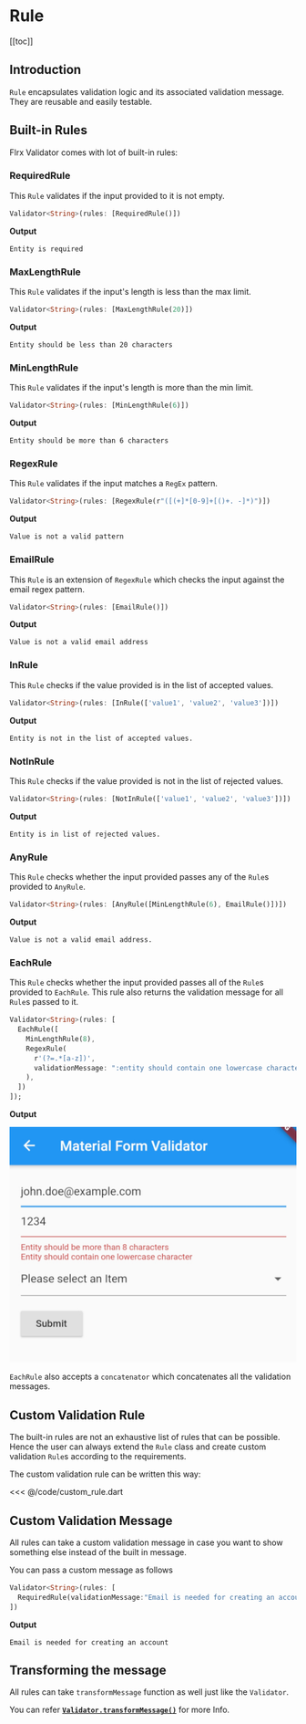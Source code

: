 # Rule

[[toc]]

## Introduction

`Rule` encapsulates validation logic and its associated validation message. They are reusable and easily testable.

## Built-in Rules

Flrx Validator comes with lot of built-in rules:

### RequiredRule

This `Rule` validates if the input provided to it is not empty.

```dart
Validator<String>(rules: [RequiredRule()])
```

**Output**

```
Entity is required
```

### MaxLengthRule

This `Rule` validates if the input's length is less than the max limit.

```dart
Validator<String>(rules: [MaxLengthRule(20)])
```

**Output**

```
Entity should be less than 20 characters
```

### MinLengthRule

This `Rule` validates if the input's length is more than the min limit.

```dart
Validator<String>(rules: [MinLengthRule(6)])
```

**Output**

```
Entity should be more than 6 characters
```

### RegexRule

This `Rule` validates if the input matches a `RegEx` pattern.

```dart
Validator<String>(rules: [RegexRule(r"([(+]*[0-9]+[()+. -]*)")])
```

**Output**

```
Value is not a valid pattern
```

### EmailRule

This `Rule` is an extension of `RegexRule` which checks the input against the email regex pattern.

```dart
Validator<String>(rules: [EmailRule()])
```

**Output**

```
Value is not a valid email address
```

### InRule

This `Rule` checks if the value provided is in the list of accepted values.

```dart
Validator<String>(rules: [InRule(['value1', 'value2', 'value3'])])
```

**Output**

```
Entity is not in the list of accepted values.
```

### NotInRule

This `Rule` checks if the value provided is not in the list of rejected values.

```dart
Validator<String>(rules: [NotInRule(['value1', 'value2', 'value3'])])
```

**Output**

```
Entity is in list of rejected values.
```

### AnyRule

This `Rule` checks whether the input provided passes any of the `Rule`s provided to `AnyRule`.

```dart
Validator<String>(rules: [AnyRule([MinLengthRule(6), EmailRule()])])
```

**Output**

```
Value is not a valid email address.
```

### EachRule

This `Rule` checks whether the input provided passes all of the `Rule`s provided to `EachRule`.
This rule also returns the validation message for all `Rule`s passed to it.

```dart
Validator<String>(rules: [
  EachRule([
    MinLengthRule(8),
    RegexRule(
      r'(?=.*[a-z])',
      validationMessage: ":entity should contain one lowercase character",
    ),
  ])
]);
```

**Output**

![Validator](each_rule.jpg "Each Rule Output")

`EachRule` also accepts a `concatenator` which concatenates all the validation messages.

## Custom Validation Rule

The built-in rules are not an exhaustive list of rules that can be possible. Hence the user can always extend the `Rule` class and create custom validation `Rule`s according to the requirements.

The custom validation rule can be written this way:

<<< @/code/custom_rule.dart

## Custom Validation Message

All rules can take a custom validation message in case you want to show something else instead of the built in message.

You can pass a custom message as follows

```dart
Validator<String>(rules: [
  RequiredRule(validationMessage:"Email is needed for creating an account")
])
```

**Output**

```
Email is needed for creating an account
```

## Transforming the message

All rules can take `transformMessage` function as well just like the `Validator`.

You can refer [**`Validator.transformMessage()`**](./validator.html#transforming-the-message) for more Info.
